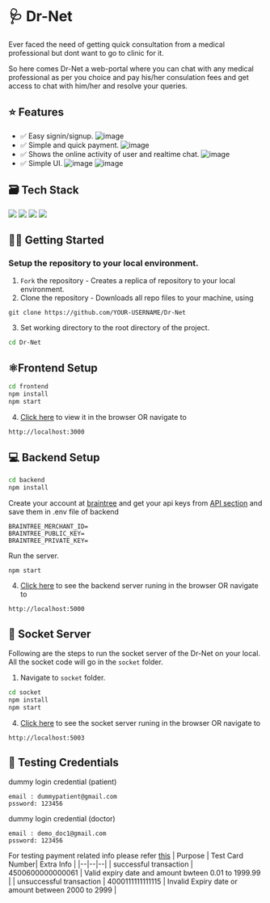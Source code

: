 
# 🩺 Dr-Net

Ever faced the need of getting quick consultation from a medical professional but dont want to go to clinic for it.

So here comes Dr-Net a web-portal where you can chat with any medical professional as per you choice and pay his/her consulation fees and get access to chat with him/her and resolve your queries.

## ⭐ Features

- ✅ Easy signin/signup.
![image](https://user-images.githubusercontent.com/70805691/178355243-e4860609-2686-4b43-a3db-b96051b5fc09.png)
- ✅ Simple and quick payment.
![image](https://user-images.githubusercontent.com/70805691/178361134-9ea338d1-eb76-4b1a-adf4-2f6d5d1e1d30.png)
- ✅ Shows the online activity of user and realtime chat.
![image](https://user-images.githubusercontent.com/70805691/178368213-bf6b452b-604d-4184-b400-f27f0f8f8d1a.png)
- ✅ Simple UI.
![image](https://user-images.githubusercontent.com/70805691/178361245-f35b00fd-1953-4a08-8cd7-a953a33ccfc4.png)
![image](https://user-images.githubusercontent.com/70805691/178368583-6005befc-3df7-4b32-a34e-7031597152c9.png)






## 🗃 Tech Stack 

 <img src="https://img.shields.io/badge/-MongoDB-yellow?style=flat&logo=mongoDB"> <img src="https://img.shields.io/badge/-ExpressJS-grey?style=flat&logo=express&logoColor=white"> <img src="https://img.shields.io/badge/ReactJS%20-%2320232a.svg?logo=react" >   <img src="https://img.shields.io/badge/-NodeJS%20-%2320232a?style=flat&logo=node.js"> 
 

## 👨‍💻 Getting Started 
### Setup the repository to your local environment.

1. `Fork` the repository  - Creates a replica of repository to your local environment.
2. Clone the repository - Downloads all repo files to your machine, using
  ```git
  git clone https://github.com/YOUR-USERNAME/Dr-Net
  ``` 
3. Set working directory to the root directory of the project.
  ```sh
  cd Dr-Net
  ```
  ## ⚛️Frontend Setup
  ```sh
  cd frontend
  npm install
  npm start
  ```
4. [Click here](http://localhost:3000) to view it in the browser OR navigate to
  ```text
  http://localhost:3000
  ```

  ## 💻 Backend Setup
  ```sh
  cd backend
  npm install
  ```
Create your account at [braintree](https://sandbox.braintreegateway.com/login) and get your api keys from [API section](https://sandbox.braintreegateway.com/merchants/82mh3grtnb22rfpz/users/dyk5dscspsbd9tby/api_keys) and save them in .env file of backend
```
BRAINTREE_MERCHANT_ID=
BRAINTREE_PUBLIC_KEY=
BRAINTREE_PRIVATE_KEY=
```  
Run the server.
  ```node
  npm start
  ```
4. [Click here](http://localhost:5000) to see the backend server runing in the browser OR navigate to
  ```text
  http://localhost:5000
  ```

## 💬 Socket Server

Following are the steps to run the socket server of the Dr-Net on your local. All the socket code will go in the `socket` folder.

1. Navigate to `socket` folder.
  ```sh
  cd socket
  npm install
  npm start
  ```
4. [Click here](http://localhost:5003) to see the socket server runing in the browser OR navigate to
  ```text
  http://localhost:5003
  ```

## 🤖 Testing Credentials 

dummy login credential (patient)
```
email : dummypatient@gmail.com
pssword: 123456
```

dummy login credential (doctor)
```
email : demo_doc1@gmail.com
pssword: 123456
```
For testing payment related info please refer [this](https://developer.paypal.com/braintree/docs/reference/general/testing#test-value-4500600000000061)
| Purpose | Test Card Number| Extra Info |
|--|--|--|
| successful transaction | 4500600000000061  | Valid expiry date and amount bwteen 0.01 to 1999.99 |
| unsuccessful transaction | 4000111111111115 | Invalid Expiry date or amount between 2000 to 2999 |
